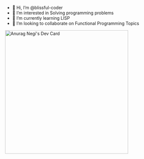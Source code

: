 - 👋 Hi, I’m @blissful-coder
- 👀 I’m interested in Solving programming problems
- 🌱 I’m currently learning LISP
- 💞️ I’m looking to collaborate on Functional Programming Topics

<a href="https://app.daily.dev/blissful_coder"><img src="https://api.daily.dev/devcards/0fdf9f9fd098475ab94a83033f3a5967.png?r=d4s" width="400" alt="Anurag Negi's Dev Card"/></a>
<!---
blissful-coder/blissful-coder is a ✨ special ✨ repository because its `README.md` (this file) appears on your GitHub profile.
You can click the Preview link to take a look at your changes.
--->
